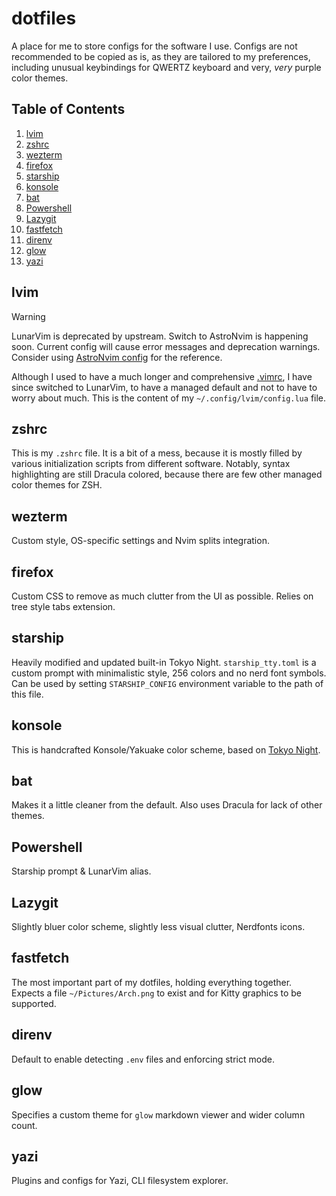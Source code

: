 # dotfiles

A place for me to store configs for the software I use. Configs are not recommended to be copied as is, as they are tailored to my preferences, including unusual keybindings for QWERTZ keyboard and very, _very_ purple color themes.

## Table of Contents

1. [lvim](#lvim)
2. [zshrc](#zshrc)
3. [wezterm](#wezterm)
4. [firefox](#firefox)
5. [starship](#starship)
6. [konsole](#konsole)
7. [bat](#bat)
8. [Powershell](#Powershell)
9. [Lazygit](#Lazygit)
10. [fastfetch](#fastfetch)
11. [direnv](#direnv)
12. [glow](#glow)
13. [yazi](#yazi)

## lvim

> [!WARNING]
> LunarVim is deprecated by upstream. Switch to AstroNvim is happening soon. Current config will cause error messages
> and deprecation warnings. Consider using [AstroNvim config](https://github.com/ekorchmar/astronvim-template) for the reference.

Although I used to have a much longer and comprehensive [.vimrc](https://gist.github.com/ekorchmar/04735e1e280e37899d26b6cc552dd052), I have since switched to LunarVim, to have a managed default and not to have to worry about much. This is the content of my `~/.config/lvim/config.lua` file.

## zshrc

This is my `.zshrc` file. It is a bit of a mess, because it is mostly filled by various initialization scripts from different software. Notably, syntax highlighting are still Dracula colored, because there are few other managed color themes for ZSH.

## wezterm

Custom style, OS-specific settings and Nvim splits integration.

## firefox

Custom CSS to remove as much clutter from the UI as possible. Relies on tree style tabs extension.

## starship

Heavily modified and updated built-in Tokyo Night.
`starship_tty.toml` is a custom prompt with minimalistic style, 256 colors and no nerd font symbols. Can be used by setting `STARSHIP_CONFIG` environment variable to the path of this file.

## konsole

This is handcrafted Konsole/Yakuake color scheme, based on [Tokyo Night](https://github.com/enkia/tokyo-night-vscode-theme).

## bat

Makes it a little cleaner from the default. Also uses Dracula for lack of other themes.

## Powershell

Starship prompt & LunarVim alias.

## Lazygit

Slightly bluer color scheme, slightly less visual clutter, Nerdfonts icons.

## fastfetch

The most important part of my dotfiles, holding everything together. Expects a file `~/Pictures/Arch.png` to exist and for
Kitty graphics to be supported.

## direnv

Default to enable detecting `.env` files and enforcing strict mode.

## glow

Specifies a custom theme for `glow` markdown viewer and wider column count.

## yazi

Plugins and configs for Yazi, CLI filesystem explorer.
